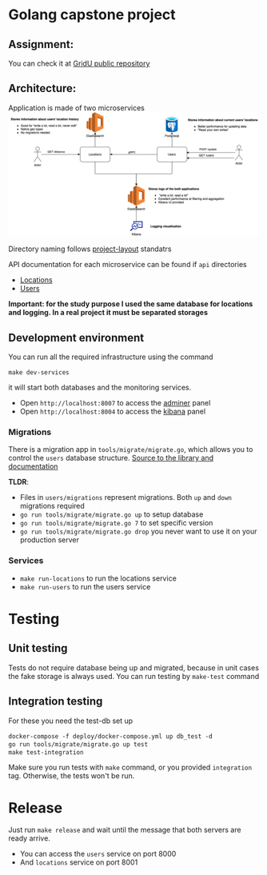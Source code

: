# Golang capstone project

## Assignment:
You can check it at [GridU public repository](https://github.com/gridu/GOLANG_FOR_STUDENTS)

## Architecture:

Application is made of two microservices
<img src="docs/architecture.png" width="880" />

Directory naming follows [project-layout](https://github.com/golang-standards/project-layout) standatrs

API documentation for each microservice can be found if `api` directories
- [Locations](locations/api/v1.yml)
- [Users](users/api/v1.yml)

**Important: for the study purpose I used the same database for locations and logging. In a real project it must be separated storages**

## Development environment

You can run all the required infrastructure using the command

```
make dev-services
```

it will start both databases and the monitoring services.

- Open `http://localhost:8007` to access the [adminer](https://www.adminer.org) panel
- Open `http://localhost:8004` to access the [kibana](https://www.elastic.co/kibana/) panel

### Migrations
There is a migration app in `tools/migrate/migrate.go`, which allows you to control the `users` database structure.
[Source to the library and documentation](https://github.com/golang-migrate/migrate)

**TLDR**:
- Files in `users/migrations` represent migrations. Both `up` and `down` migrations required
- `go run tools/migrate/migrate.go up` to setup database
- `go run tools/migrate/migrate.go 7` to set specific version
- `go run tools/migrate/migrate.go drop` you never want to use it on your production server

### Services
- `make run-locations` to run the locations service
- `make run-users` to run the users service


# Testing

## Unit testing
Tests do not require database being up and migrated, because in unit cases the fake storage is always used.
You can run testing by `make-test` command

## Integration testing
For these you need the test-db set up

```shell
docker-compose -f deploy/docker-compose.yml up db_test -d
go run tools/migrate/migrate.go up test
make test-integration
```

Make sure you run tests with `make` command, or you provided `integration` tag. Otherwise, the tests won't be run.

# Release
Just run `make release` and wait until the message that both servers are ready arrive. 

- You can access the `users` service on port 8000
- And `locations` service on port 8001